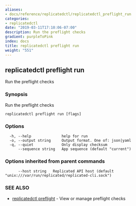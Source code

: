 ```yaml
---
aliases:
- docs/reference/replicatedctl/replicatedctl_preflight_run
categories:
- replicatedctl
date: "2019-03-11T17:10:06-07:00"
description: Run the preflight checks
gradient: purpleToPink
index: docs
title: replicatedctl preflight run
weight: "551"
---
```


## replicatedctl preflight run

Run the preflight checks

### Synopsis

Run the preflight checks

```
replicatedctl preflight run [flags]
```

### Options

```
  -h, --help              help for run
  -o, --output string     Output format. One of: json|yaml
  -q, --quiet             Only display checksum
      --sequence string   App sequence (default "current")
```

### Options inherited from parent commands

```
      --host string   Replicated API host (default "unix:///var/run/replicated/replicated-cli.sock")
```

### SEE ALSO

* [replicatedctl preflight](/api/replicatedctl/replicatedctl_preflight/)	 - View or manage preflight checks

